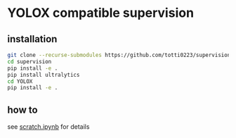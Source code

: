 # YOLOX compatible supervision
## installation

```bash
git clone --recurse-submodules https://github.com/totti0223/supervision.git
cd supervision
pip install -e .
pip install ultralytics
cd YOLOX
pip install -e .
```

## how to 
see [scratch.ipynb](scratch.ipynb) for details